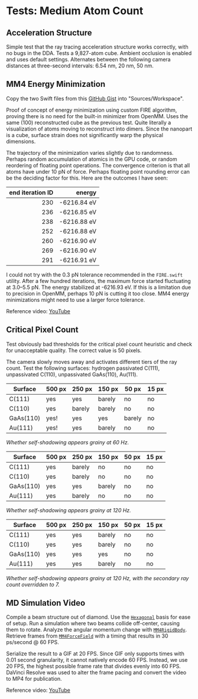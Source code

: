 # Tests: Medium Atom Count

## Acceleration Structure

Simple test that the ray tracing acceleration structure works correctly, with no bugs in the DDA. Tests a 9,827-atom cube. Ambient occlusion is enabled and uses default settings. Alternates between the following camera distances at three-second intervals: 6.54 nm, 20 nm, 50 nm.

## MM4 Energy Minimization

Copy the two Swift files from this [GitHub Gist](https://gist.github.com/philipturner/cc15677a76178521176eb64b362b8b34) into "Sources/Workspace".

Proof of concept of energy minimization using custom FIRE algorithm, proving there is no need for the built-in minimizer from OpenMM. Uses the same (100) reconstructed cube as the previous test. Quite literally a visualization of atoms moving to reconstruct into dimers. Since the nanopart is a cube, surface strain does not significantly warp the physical dimensions.

The trajectory of the minimization varies slightly due to randomness. Perhaps random accumulation of atomics in the GPU code, or random reordering of floating point operations. The convergence criterion is that all atoms have under 10 pN of force. Perhaps floating point rounding error can be the deciding factor for this. Here are the outcomes I have seen:

| end iteration ID | energy      |
| ---------------: | ----------: |
| 230              | -6216.84 eV |
| 236              | -6216.85 eV |
| 238              | -6216.88 eV |
| 252              | -6216.88 eV |
| 260              | -6216.90 eV |
| 269              | -6216.90 eV |
| 291              | -6216.91 eV |

I could not try with the 0.3 pN tolerance recommended in the `FIRE.swift` utility. After a few hundred iterations, the maximum force started fluctuating at 3.0&ndash;5.5 pN. The energy stabilized at -6216.93 eV. If this is a limitation due to precision in OpenMM, perhaps 10 pN is cutting it too close. MM4 energy minimizations might need to use a larger force tolerance.

Reference video: [YouTube](https://youtube.com/shorts/2B3KiKqO_Wc)

## Critical Pixel Count

Test obviously bad thresholds for the critical pixel count heuristic and check for unacceptable quality. The correct value is 50 pixels.

The camera slowly moves away and activates different tiers of the ray count. Test the following surfaces: hydrogen passivated C(111), unpassivated C(110), unpassivated GaAs(110), Au(111).

| Surface   | 500 px | 250 px | 150 px | 50 px  | 15 px  |
| --------- | ------ | ------ | ------ | ------ | ------ |
| C(111)    | yes    | yes    | barely | no     | no     |
| C(110)    | yes    | barely | barely | no     | no     |
| GaAs(110) | yes!   | yes    | yes    | barely | no     |
| Au(111)   | yes!   | yes    | barely | no     | no     |

_Whether self-shadowing appears grainy at 60 Hz._

| Surface   | 500 px | 250 px | 150 px | 50 px  | 15 px  |
| --------- | ------ | ------ | ------ | ------ | ------ |
| C(111)    | yes    | barely | no     | no     | no     |
| C(110)    | yes    | barely | no     | no     | no     |
| GaAs(110) | yes    | yes    | barely | no     | no     |
| Au(111)   | yes    | barely | no     | no     | no     |

_Whether self-shadowing appears grainy at 120 Hz._

| Surface   | 500 px | 250 px | 150 px | 50 px  | 15 px  |
| --------- | ------ | ------ | ------ | ------ | ------ |
| C(111)    | yes    | yes    | barely | no     | no     |
| C(110)    | yes    | yes    | barely | no     | no     |
| GaAs(110) | yes    | yes    | yes    | no     | no     |
| Au(111)   | yes    | yes    | barely | no     | no     |

_Whether self-shadowing appears grainy at 120 Hz, with the secondary ray count overridden to 7._

## MD Simulation Video

Compile a beam structure out of diamond. Use the [`Hexagonal`](https://github.com/philipturner/HDL/blob/main/Documentation/API/Lattice.md#lattice) basis for ease of setup. Run a simulation where two beams collide off-center, causing them to rotate. Analyze the angular momentum change with [`MM4RigidBody`](https://philipturner.github.io/MM4/documentation/mm4/mm4rigidbody). Retrieve frames from [`MM4ForceField`](https://philipturner.github.io/MM4/documentation/mm4/mm4forcefield) with a timing that results in 30 ps/second @ 60 FPS.

Serialize the result to a GIF at 20 FPS. Since GIF only supports times with 0.01 second granularity, it cannot natively encode 60 FPS. Instead, we use 20 FPS, the highest possible frame rate that divides evenly into 60 FPS. DaVinci Resolve was used to alter the frame pacing and convert the video to MP4 for publication.

Reference video: [YouTube](https://www.youtube.com/watch?v=6CL16UFudkQ)
